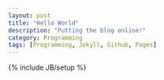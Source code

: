 ```yaml
---
layout: post
title: "Hello World"
description: "Putting the blog online!"
category: Programming
tags: [Programming, Jekyll, Github, Pages]
---
```

{% include JB/setup %}

